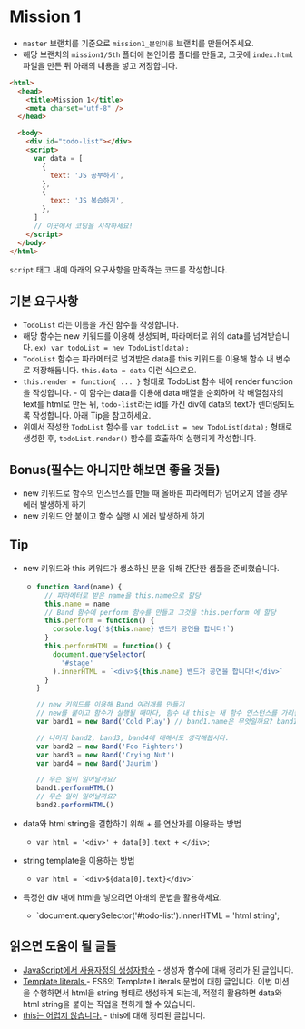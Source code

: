 # Mission 1

- `master` 브랜치를 기준으로 `mission1_본인이름` 브랜치를 만들어주세요.
- 해당 브랜치의 `mission1/5th` 폴더에 본인이름 폴더를 만들고, 그곳에 `index.html` 파일을 만든 뒤 아래의 내용을 넣고 저장합니다.

```html
<html>
  <head>
    <title>Mission 1</title>
    <meta charset="utf-8" />
  </head>

  <body>
    <div id="todo-list"></div>
    <script>
      var data = [
        {
          text: 'JS 공부하기',
        },
        {
          text: 'JS 복습하기',
        },
      ]
      // 이곳에서 코딩을 시작하세요!
    </script>
  </body>
</html>
```

`script` 태그 내에 아래의 요구사항을 만족하는 코드를 작성합니다.

## 기본 요구사항

- `TodoList` 라는 이름을 가진 함수를 작성합니다.
- 해당 함수는 new 키워드를 이용해 생성되며, 파라메터로 위의 data를 넘겨받습니다. `ex) var todoList = new TodoList(data);`
- `TodoList` 함수는 파라메터로 넘겨받은 data를 this 키워드를 이용해 함수 내 변수로 저장해둡니다. `this.data = data` 이런 식으로요.
- `this.render = function{ ... }` 형태로 TodoList 함수 내에 render function을 작성합니다. - 이 함수는 data를 이용해 data 배열을 순회하며 각 배열첨자의 text를 html로 만든 뒤, `todo-list`라는 id를 가진 div에 data의 text가 렌더링되도록 작성합니다. 아래 Tip을 참고하세요.
- 위에서 작성한 `TodoList` 함수를 `var todoList = new TodoList(data);` 형태로 생성한 후, `todoList.render()` 함수를 호출하여 실행되게 작성합니다.

## Bonus(필수는 아니지만 해보면 좋을 것들)

- new 키워드로 함수의 인스턴스를 만들 때 올바른 파라메터가 넘어오지 않을 경우 에러 발생하게 하기
- new 키워드 안 붙이고 함수 실행 시 에러 발생하게 하기

## Tip

- new 키워드와 this 키워드가 생소하신 분을 위해 간단한 샘플을 준비했습니다.

  - ```javascript
    function Band(name) {
      // 파라메터로 받은 name을 this.name으로 할당
      this.name = name
      // Band 함수에 perform 함수를 만들고 그것을 this.perform 에 할당
      this.perform = function() {
        console.log(`${this.name} 밴드가 공연을 합니다!`)
      }
      this.performHTML = function() {
        document.querySelector(
          '#stage'
        ).innerHTML = `<div>${this.name} 밴드가 공연을 합니다!</div>`
      }
    }

    // new 키워드를 이용해 Band 여러개를 만들기
    // new를 붙이고 함수가 실행될 때마다, 함수 내 this는 새 함수 인스턴스를 가리킵니다.
    var band1 = new Band('Cold Play') // band1.name은 무엇일까요? band1.perform()을 실행하면 어떤 일이 일어날까요?

    // 나머지 band2, band3, band4에 대해서도 생각해봅시다.
    var band2 = new Band('Foo Fighters')
    var band3 = new Band('Crying Nut')
    var band4 = new Band('Jaurim')

    // 무슨 일이 일어날까요?
    band1.performHTML()
    // 무슨 일이 일어날까요?
    band2.performHTML()
    ```

- data와 html string을 결합하기 위해 + 를 연산자를 이용하는 방법
  - `var html = '<div>' + data[0].text + </div>`;
- string template을 이용하는 방법
  - ```
    var html = `<div>${data[0].text}</div>`
    ```
- 특정한 div 내에 html을 넣으려면 아래의 문법을 활용하세요.
  - `document.querySelector('#todo-list').innerHTML = 'html string';

## 읽으면 도움이 될 글들

- [JavaScript에서 사용자정의 생성자함수](https://yookeun.github.io/javascript/2015/03/08/javascript-construct/) - 생성자 함수에 대해 정리가 된 글입니다.
- [Template literals
  ](https://developer.mozilla.org/ko/docs/Web/JavaScript/Reference/Template_literals) - ES6의 Template Literals 문법에 대한 글입니다. 이번 미션을 수행하면서 html을 string 형태로 생성하게 되는데, 적절히
  활용하면 data와 html string을 붙이는 작업을 편하게 할 수 있습니다.
- [this는 어렵지 않습니다.](https://blueshw.github.io/2018/03/12/this/) - this에 대해 정리된 글입니다.

